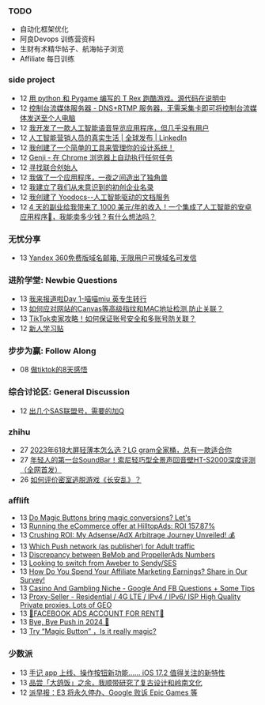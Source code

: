 ### TODO
-  自动化框架优化
-  阿良Devops 训练营资料
-  生财有术精华帖子、航海帖子浏览
-  Affiliate 每日训练

### side project
<!-- sideproject:START -->
-  12 [用 python 和 Pygame 编写的 T Rex 跑酷游戏。源代码在说明中](https://www.youtube.com/watch?v=pZySIXSelCA)
-  12 [控制台流媒体服务器 - DNS+RTMP 服务器，无需采集卡即可将控制台流媒体发送至个人电脑](https://github.com/Aioros/console-streaming-server)
-  12 [我开发了一款人工智能语音导览应用程序，但几乎没有用户](https://www.reddit.com/r/SideProject/comments/18gpp0e/ive_built_an_ai_audio_tour_app_but_have_almost_no/)
-  12 [人工智能营销人员的真实生活 | 全球发布 | LinkedIn](https://www.linkedin.com/events/thereallivesofaimarketers-world7139962345484701696/theater/)
-  12 [我创建了一个简单的工具来管理你的设计系统！](https://www.reddit.com/r/SideProject/comments/18godf0/i_built_a_simple_tool_to_manage_your_design/)
-  12 [Genji - 在 Chrome 浏览器上自动执行任何任务](https://old.reddit.com/r/SideProject/comments/18gnc5i/genji_automate_any_task_on_chrome/)
-  12 [寻找联合创始人](https://www.reddit.com/r/SideProject/comments/18gm9a9/looking_for_a_cofounder/)
-  12 [我做了一个应用程序，一夜之间造出了独角兽](https://www.reddit.com/r/SideProject/comments/18gle83/i_made_an_app_to_build_a_unicorn_overnight/)
-  12 [我建立了我们从未意识到的初创企业名录](https://old.reddit.com/r/SideProject/comments/18gkeut/i_built_the_startup_directory_we_never_knew_we/)
-  12 [我创建了 Yoodocs--人工智能驱动的文档服务](https://www.reddit.com/r/SideProject/comments/18g2fof/i_made_yoodocs_aipowered_documentation_service/)
-  12 [4 天的副业给我带来了 1000 美元/年的收入！一个集成了人工智能的安卓应用程序🚀，我能卖多少钱？有什么想法吗？](https://old.reddit.com/r/SideProject/comments/18gi3tf/4_days_side_project_brings_me_1000year_an_android/)<!-- sideproject:END -->


### 无忧分享
<!-- ruyo:START -->
-  13 [Yandex 360免费版域名邮箱, 无限用户可换域名可发信](https://51.ruyo.net/18565.html)<!-- ruyo:END -->

### 进阶学堂: Newbie Questions
<!-- advertcn1:START -->
-  13 [我来报道啦Day 1-喵喵miu  英专生转行](https://www.advertcn.com/thread-113291-1-1.html)
-  13 [如何应对网站的Canvas等高级指纹和MAC地址检测,防止关联？](https://www.advertcn.com/thread-113288-1-1.html)
-  13 [TikTok卖家攻略！如何保证账号安全和多账号防关联？](https://www.advertcn.com/thread-113287-1-1.html)
-  12 [新人学习贴](https://www.advertcn.com/thread-113283-1-1.html)<!-- advertcn1:END -->

### 步步为赢: Follow Along
<!-- advertcn2:START -->
-  08 [做tiktok的8天感悟](https://www.advertcn.com/thread-113232-1-1.html)<!-- advertcn2:END -->

### 综合讨论区: General Discussion
<!-- advertcn3:START -->
-  12 [出几个SAS联盟号，需要的加Q](https://www.advertcn.com/thread-113284-1-1.html)<!-- advertcn3:END -->


### zhihu
<!-- zhihu:START -->
-  27 [2023年618大屏轻薄本怎么选？LG gram全家桶，总有一款适合你](http://zhuanlan.zhihu.com/p/632641888?utm_campaign=rss&utm_medium=rss&utm_source=rss&utm_content=title)
-  27 [年轻人的第一台SoundBar！索尼轻巧型全景声回音壁HT-S2000深度评测（全网首发）](http://zhuanlan.zhihu.com/p/630990296?utm_campaign=rss&utm_medium=rss&utm_source=rss&utm_content=title)
-  26 [如何评价密室逃脱游戏《长安乱》？](http://www.zhihu.com/question/563950552/answer/3045961312?utm_campaign=rss&utm_medium=rss&utm_source=rss&utm_content=title)<!-- zhihu:END -->

### afflift
<!-- afflift:START -->
-  13 [Do Magic Buttons bring magic conversions? Let&#39;s](https://afflift.com/f/threads/do-magic-buttons-bring-magic-conversions-lets.12261/)
-  13 [Running the eCommerce offer at HilltopAds: ROI 157,87%](https://afflift.com/f/threads/running-the-ecommerce-offer-at-hilltopads-roi-157-87.12262/)
-  13 [Crushing ROI: My Adsense/AdX Arbitrage Journey Unveiled! 💰](https://afflift.com/f/threads/crushing-roi-my-adsense-adx-arbitrage-journey-unveiled-%F0%9F%92%B0.12228/)
-  13 [Which Push network &lpar;as publisher&rpar; for Adult traffic](https://afflift.com/f/threads/which-push-network-as-publisher-for-adult-traffic.12254/)
-  13 [Discrepancy between BeMob and PropellerAds Numbers](https://afflift.com/f/threads/discrepancy-between-bemob-and-propellerads-numbers.12253/)
-  13 [Looking to switch from Aweber to Sendy/SES](https://afflift.com/f/threads/looking-to-switch-from-aweber-to-sendy-ses.12260/)
-  13 [How Do You Spend Your Affiliate Marketing Earnings? Share in Our Survey!](https://afflift.com/f/threads/how-do-you-spend-your-affiliate-marketing-earnings-share-in-our-survey.12252/)
-  13 [Casino And Gambling Niche - Google And FB Questions + Some Tips](https://afflift.com/f/threads/casino-and-gambling-niche-google-and-fb-questions-some-tips.12250/)
-  13 [Proxy-Seller - Residential / 4G LTE / IPv4 / IPv6/ ISP High Quality Private proxies. Lots of GEO](https://afflift.com/f/threads/proxy-seller-residential-4g-lte-ipv4-ipv6-isp-high-quality-private-proxies-lots-of-geo.11946/)
-  13 [📌FACEBOOK ADS ACCOUNT FOR RENT📌](https://afflift.com/f/threads/%F0%9F%93%8Cfacebook-ads-account-for-rent%F0%9F%93%8C.12259/)
-  13 [Bye, Bye Push in 2024 🫡](https://afflift.com/f/threads/bye-bye-push-in-2024-%F0%9F%AB%A1.12258/)
-  13 [Try  “Magic Button” ，Is it really magic?](https://afflift.com/f/threads/try-%E2%80%9Cmagic-button%E2%80%9D-%EF%BC%8Cis-it-really-magic.12256/)<!-- afflift:END -->

### 少数派
<!-- sspai:START -->
-  13 [手记 app 上线、操作按钮新功能…… iOS 17.2 值得关注的新特性](https://sspai.com/post/85032)
-  13 [品尝「大鸽饭」之余，我顺带研究了复古设计和岭南文化](https://sspai.com/post/84928)
-  12 [派早报：E3 将永久停办、Google 败诉 Epic Games 等](https://sspai.com/post/85034)<!-- sspai:END -->
